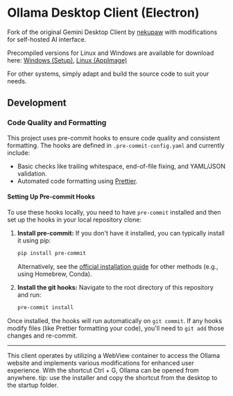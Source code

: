 # Ollama Desktop Client (Electron)

Fork of the original Gemini Desktop Client by [nekupaw](https://github.com/nekupaw/gemini-desktop) with modifications for self-hosted AI interface.

Precompiled versions for Linux and Windows are available for download here:
[Windows (Setup)](https://github.com/danchev/ollama-desktop/releases/download/0.0.3/Ollama-Desktop.Setup.0.0.3.exe),
[Linux (AppImage)](https://github.com/danchev/ollama-desktop/releases/download/0.0.3/Ollama-Desktop.AppImage)

For other systems, simply adapt and build the source code to suit your
needs.

## Development

### Code Quality and Formatting

This project uses pre-commit hooks to ensure code quality and consistent
formatting. The hooks are defined in `.pre-commit-config.yaml` and currently
include:

- Basic checks like trailing whitespace, end-of-file fixing, and YAML/JSON
  validation.
- Automated code formatting using [Prettier](https://prettier.io/).

#### Setting Up Pre-commit Hooks

To use these hooks locally, you need to have `pre-commit` installed and then
set up the hooks in your local repository clone:

1.  **Install pre-commit:**
    If you don't have it installed, you can typically install it using pip:
    ```bash
    pip install pre-commit
    ```
    Alternatively, see the
    [official installation guide](https://pre-commit.com/#installation) for
    other methods (e.g., using Homebrew, Conda).

2.  **Install the git hooks:**
    Navigate to the root directory of this repository and run:
    ```bash
    pre-commit install
    ```

Once installed, the hooks will run automatically on `git commit`. If any hooks
modify files (like Prettier formatting your code), you'll need to `git add`
those changes and re-commit.

---

This client operates by utilizing a WebView container to access the Ollama
website and implements various modifications for enhanced user experience. With
the shortcut Ctrl + G, Ollama can be opened from anywhere. tip: use the
installer and copy the shortcut from the desktop to the startup folder.
